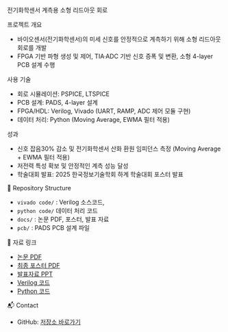  전기화학센서 계측용 소형 리드아웃 회로

 프로젝트 개요
- 바이오센서(전기화학센서)의 미세 신호를 안정적으로 계측하기 위해 소형 리드아웃 회로를 개발
- FPGA 기반 파형 생성 및 제어, TIA·ADC 기반 신호 증폭 및 변환, 소형 4-layer PCB 설계 수행



 사용 기술
- 회로 시뮬레이션: PSPICE, LTSPICE
- PCB 설계: PADS, 4-layer 설계
- FPGA/HDL: Verilog, Vivado (UART, RAMP, ADC 제어 모듈 구현)
- 데이터 처리: Python (Moving Average, EWMA 필터 적용)


성과
- 신호 잡음30% 감소 및 전기화학센서 산화 환원 임피던스 측정 (Moving Average + EWMA 필터 적용)
- 저전력 특성 확보 및 안정적인 계측 성능 달성
- 학술대회 발표: 2025 한국정보기술학회 하계 학술대회 포스터 발표


📂 Repository Structure
- `vivado code/` : Verilog 소스코드,
- `python code/` 데이터 처리 코드
- `docs/` : 논문 PDF, 포스터, 발표 자료
- `pcb/` : PADS PCB 설계 파일


 📎 자료 링크
- [논문 PDF](docs/kics_paper.pdf)  
- [최종 포스터 PDF](docs/final_poster.pdf)  
- [발표자료 PPT](docs/readout_circuit_presentation.pdf)  
- [Verilog 코드](vivado_code/)  
- [Python 코드](python_code/)  


📬 Contact

- GitHub: [저장소 바로가기](https://github.com/wayoon-03/-/tree/main)

